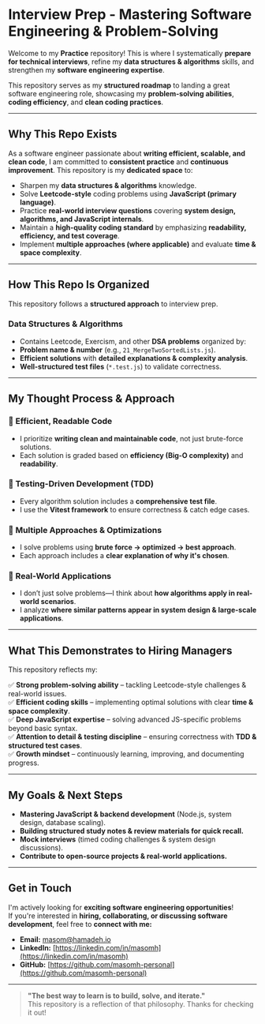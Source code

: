 # Interview Prep - Mastering Software Engineering & Problem-Solving

Welcome to my **Practice** repository! This is where I systematically **prepare for technical interviews**, refine my **data structures & algorithms** skills, and strengthen my **software engineering expertise**.

This repository serves as my **structured roadmap** to landing a great software engineering role, showcasing my **problem-solving abilities**, **coding efficiency**, and **clean coding practices**.

---

## **Why This Repo Exists**
As a software engineer passionate about **writing efficient, scalable, and clean code**, I am committed to **consistent practice** and **continuous improvement**. This repository is my **dedicated space** to:
- Sharpen my **data structures & algorithms** knowledge.
- Solve **Leetcode-style** coding problems using **JavaScript (primary language)**.
- Practice **real-world interview questions** covering **system design, algorithms, and JavaScript internals**.
- Maintain a **high-quality coding standard** by emphasizing **readability, efficiency, and test coverage**.
- Implement **multiple approaches (where applicable)** and evaluate **time & space complexity**.

---

## **How This Repo Is Organized**
This repository follows a **structured approach** to interview prep.

### **Data Structures & Algorithms**
- Contains Leetcode, Exercism, and other **DSA problems** organized by:
- **Problem name & number** (e.g., `21_MergeTwoSortedLists.js`).
- **Efficient solutions** with **detailed explanations & complexity analysis**.
- **Well-structured test files** (`*.test.js`) to validate correctness.

---

## **My Thought Process & Approach**
### **🔹 Efficient, Readable Code**
- I prioritize **writing clean and maintainable code**, not just brute-force solutions.
- Each solution is graded based on **efficiency (Big-O complexity)** and **readability**.

### **🔹 Testing-Driven Development (TDD)**
- Every algorithm solution includes a **comprehensive test file**.
- I use the **Vitest framework** to ensure correctness & catch edge cases.

### **🔹 Multiple Approaches & Optimizations**
- I solve problems using **brute force → optimized → best approach**.
- Each approach includes a **clear explanation of why it's chosen**.

### **🔹 Real-World Applications**
- I don’t just solve problems—I think about **how algorithms apply in real-world scenarios**.
- I analyze **where similar patterns appear in system design & large-scale applications**.

---

## **What This Demonstrates to Hiring Managers**
This repository reflects my:

✅ **Strong problem-solving ability** – tackling Leetcode-style challenges & real-world issues.  
✅ **Efficient coding skills** – implementing optimal solutions with clear **time & space complexity**.  
✅ **Deep JavaScript expertise** – solving advanced JS-specific problems beyond basic syntax.  
✅ **Attention to detail & testing discipline** – ensuring correctness with **TDD & structured test cases**.  
✅ **Growth mindset** – continuously learning, improving, and documenting progress.

---

## **My Goals & Next Steps**
- **Mastering JavaScript & backend development** (Node.js, system design, database scaling).
- **Building structured study notes & review materials for quick recall.**
- **Mock interviews** (timed coding challenges & system design discussions).
- **Contribute to open-source projects & real-world applications.**

---

## **Get in Touch**
I'm actively looking for **exciting software engineering opportunities**!  
If you're interested in **hiring, collaborating, or discussing software development**, feel free to **connect with me:**

- **Email:** [masom@hamadeh.io](mailto:masom@hamadeh.io)
- **LinkedIn:** [https://linkedin.com/in/masomh](https://linkedin.com/in/masomh)
- **GitHub:** [https://github.com/masomh-personal](https://github.com/masomh-personal)

---

> **"The best way to learn is to build, solve, and iterate."**  
> This repository is a reflection of that philosophy. Thanks for checking it out!
